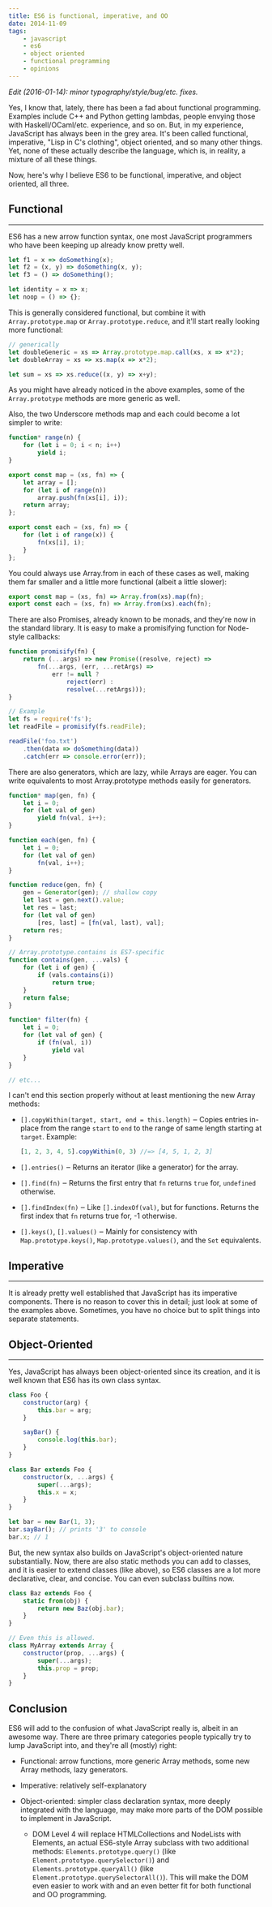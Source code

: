 ```yaml
---
title: ES6 is functional, imperative, and OO
date: 2014-11-09
tags:
    - javascript
    - es6
    - object oriented
    - functional programming
    - opinions
---
```


*Edit (2016-01-14): minor typography/style/bug/etc. fixes.*

Yes, I know that, lately, there has been a fad about functional programming.
Examples include C++ and Python getting lambdas, people envying those with
Haskell/OCaml/etc. experience, and so on. But, in my experience, JavaScript has
always been in the grey area. It's been called functional, imperative, "Lisp in
C's clothing", object oriented, and so many other things. Yet, none of these
actually describe the language, which is, in reality, a mixture of all these
things.

Now, here's why I believe ES6 to be functional, imperative, and object oriented,
all three.

## Functional

---

ES6 has a new arrow function syntax, one most JavaScript programmers who have
been keeping up already know pretty well.

```js
let f1 = x => doSomething(x);
let f2 = (x, y) => doSomething(x, y);
let f3 = () => doSomething();

let identity = x => x;
let noop = () => {};
```

This is generally considered functional, but combine it with
`Array.prototype.map` or `Array.prototype.reduce`, and it'll start really
looking more functional:

```js
// generically
let doubleGeneric = xs => Array.prototype.map.call(xs, x => x*2);
let doubleArray = xs => xs.map(x => x*2);

let sum = xs => xs.reduce((x, y) => x+y);
```

As you might have already noticed in the above examples, some of the
`Array.prototype` methods are more generic as well.

Also, the two Underscore methods map and each could become a lot simpler to
write:

```js
function* range(n) {
    for (let i = 0; i < n; i++)
        yield i;
}

export const map = (xs, fn) => {
    let array = [];
    for (let i of range(n))
        array.push(fn(xs[i], i));
    return array;
};

export const each = (xs, fn) => {
    for (let i of range(x)) {
        fn(xs[i], i);
    }
};
```

You could always use Array.from in each of these cases as well, making them far
smaller and a little more functional (albeit a little slower):

```js
export const map = (xs, fn) => Array.from(xs).map(fn);
export const each = (xs, fn) => Array.from(xs).each(fn);
```

There are also Promises, already known to be monads, and they're now in the
standard library. It is easy to make a promisifying function for Node-style
callbacks:

```js
function promisify(fn) {
    return (...args) => new Promise((resolve, reject) =>
        fn(...args, (err, ...retArgs) =>
            err != null ?
                reject(err) :
                resolve(...retArgs)));
}

// Example
let fs = require('fs');
let readFile = promisify(fs.readFile);

readFile('foo.txt')
    .then(data => doSomething(data))
    .catch(err => console.error(err));
```

There are also generators, which are lazy, while Arrays are eager. You can write
equivalents to most Array.prototype methods easily for generators.

```js
function* map(gen, fn) {
    let i = 0;
    for (let val of gen)
        yield fn(val, i++);
}

function each(gen, fn) {
    let i = 0;
    for (let val of gen)
        fn(val, i++);
}

function reduce(gen, fn) {
    gen = Generator(gen); // shallow copy
    let last = gen.next().value;
    let res = last;
    for (let val of gen)
        [res, last] = [fn(val, last), val];
    return res;
}

// Array.prototype.contains is ES7-specific
function contains(gen, ...vals) {
    for (let i of gen) {
        if (vals.contains(i))
            return true;
    }
    return false;
}

function* filter(fn) {
    let i = 0;
    for (let val of gen) {
        if (fn(val, i))
            yield val
    }
}

// etc...
```

I can't end this section properly without at least mentioning the new Array
methods:

- `[].copyWithin(target, start, end = this.length)` ‒ Copies entries
  in-place from the range `start` to `end` to the range of same length
  starting at `target`. Example:

  ```js
  [1, 2, 3, 4, 5].copyWithin(0, 3) //=> [4, 5, 1, 2, 3]
  ```

- `[].entries()` ‒ Returns an iterator (like a generator) for the array.

- `[].find(fn)` ‒ Returns the first entry that `fn` returns `true` for,
  `undefined` otherwise.

- `[].findIndex(fn)` ‒ Like `[].indexOf(val)`, but for functions. Returns
  the first index that `fn` returns true for, -1 otherwise.

- `[].keys()`, `[].values()` ‒ Mainly for consistency with
  `Map.prototype.keys()`, `Map.prototype.values()`, and the `Set` equivalents.

## Imperative

---

It is already pretty well established that JavaScript has its imperative
components. There is no reason to cover this in detail; just look at some of the
examples above. Sometimes, you have no choice but to split things into separate
statements.

## Object-Oriented

---

Yes, JavaScript has always been object-oriented since its creation, and it is
well known that ES6 has its own class syntax.

```js
class Foo {
    constructor(arg) {
        this.bar = arg;
    }

    sayBar() {
        console.log(this.bar);
    }
}

class Bar extends Foo {
    constructor(x, ...args) {
        super(...args);
        this.x = x;
    }
}

let bar = new Bar(1, 3);
bar.sayBar(); // prints '3' to console
bar.x; // 1
```

But, the new syntax also builds on JavaScript's object-oriented nature
substantially. Now, there are also static methods you can add to classes, and it
is easier to extend classes (like above), so ES6 classes are a lot more
declarative, clear, and concise. You can even subclass builtins now.

```js
class Baz extends Foo {
    static from(obj) {
        return new Baz(obj.bar);
    }
}

// Even this is allowed.
class MyArray extends Array {
    constructor(prop, ...args) {
        super(...args);
        this.prop = prop;
    }
}
```

## Conclusion

ES6 will add to the confusion of what JavaScript really is, albeit in an awesome
way. There are three primary categories people typically try to lump JavaScript
into, and they're all (mostly) right:

- Functional: arrow functions, more generic Array methods, some new Array
  methods, lazy generators.

- Imperative: relatively self-explanatory

- Object-oriented: simpler class declaration syntax, more deeply integrated with
  the language, may make more parts of the DOM possible to implement in
  JavaScript.

  - DOM Level 4 will replace HTMLCollections and NodeLists with Elements, an
    actual ES6-style Array subclass with two additional methods:
    `Elements.prototype.query()` (like `Element.prototype.querySelector()`) and
    `Elements.prototype.queryAll()` (like
    `Element.prototype.querySelectorAll()`). This will make the DOM even easier
    to work with and an even better fit for both functional and OO programming.

